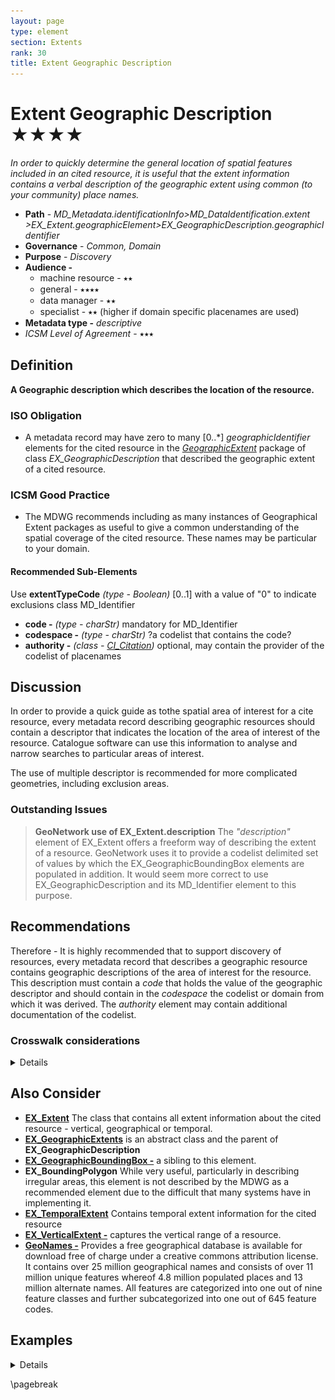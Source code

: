 ```yaml
---
layout: page
type: element
section: Extents
rank: 30
title: Extent Geographic Description
---
```

# Extent Geographic Description ★★★★
*In order to quickly determine the general location of spatial features included in an cited resource, it is useful that the extent information contains a verbal description of the geographic extent using common (to your community) place names.*

- **Path** - *MD_Metadata.identificationInfo>MD_DataIdentification.extent >EX_Extent.geographicElement>EX_GeographicDescription.geographicIdentifier*
- **Governance** - *Common, Domain*
- **Purpose** - *Discovery*
- **Audience -**
  - machine resource - ⭑⭑
  - general - ⭑⭑⭑⭑
  - data manager - ⭑⭑
  - specialist - ⭑⭑ (higher if domain specific placenames are used)
- **Metadata type -** *descriptive*
- *ICSM Level of Agreement* - ⭑⭑⭑

## Definition
**A Geographic description which describes the location of the resource.**


### ISO Obligation

- A metadata record may have zero to many  [0..\*] *geographicIdentifier* elements for the cited resource in the  *[GeographicExtent](./GeographicExtent)* package of class *EX_GeographicDescription* that described the geographic extent of a cited resource.

### ICSM Good Practice

- The MDWG recommends including as many instances of Geographical Extent packages as useful to give a common understanding of the spatial coverage of the cited resource. These names may be particular to your domain.

#### Recommended Sub-Elements

Use **extentTypeCode** *(type - Boolean)* [0..1] with a value of "0" to indicate exclusions
class MD_Identifier

* **code -** *(type - charStr)* mandatory for MD_Identifier
* **codespace -** *(type - charStr)*  ?a codelist that contains the code?
* **authority -** *(class - [CI_Citation](./class-CI_Citation))* optional, may contain the provider of the codelist of placenames

## Discussion

In order to provide a quick guide as tothe spatial area of interest for a cite resource, every metadata record describing geographic resources should contain a descriptor that indicates the location of the area of interest of the resource.  Catalogue software can use this information to analyse and narrow searches to particular areas of interest. 

The use of multiple descriptor is recommended for more complicated geometries, including exclusion areas.

### Outstanding Issues

> **GeoNetwork use of EX_Extent.description** 
The *"description"* element of EX_Extent offers a freeform way of describing the extent of a resource. GeoNetwork uses it to provide a codelist delimited set of values by which the EX_GeographicBoundingBox elements are populated in addition. It would seem more correct to use EX_GeographicDescription and its MD_Identifier element to this purpose.


## Recommendations

Therefore - It is highly recommended that to support discovery of resources, every metadata record that describes a geographic resource contains geographic descriptions of the area of interest for the resource. This description must contain a *code* that holds the value of the geographic descriptor and should contain in the *codespace* the codelist or domain from which it was derived. The *authority* element may contain additional documentation of the codelist.


### Crosswalk considerations

<details>

#### Dublin core / CKAN / data.gov.au {if any}

Mapping geographic extents to CKAN and Dublin core elements, particularly as used by data.gov.au needs discussion

</details>

## Also Consider

- **[EX_Extent](./ResourceExtent)** The class that contains all extent information about the cited resource - vertical, geographical or temporal.
- **[EX_GeographicExtents](./ExtentGeographic)** is an abstract class and the parent of **EX_GeographicDescription**
- **[EX_GeographicBoundingBox -](./ExtentBoundingBox)**  a sibling to this element.
- **EX_BoundingPolygon**  While very useful, particularly in describing irregular areas, this element is not described by the MDWG as a recommended element due to the difficult that many systems have in implementing it.
- **[EX_TemporalExtent](./TemporalExtents)** Contains temporal extent information for the cited resource
- **[EX_VerticalExtent -](./VerticalExtent)**  captures the vertical range of a resource.
- **[GeoNames -](https://www.geonames.org/about.html)** Provides a free geographical database is available for download free of charge under a creative commons attribution license. It contains over 25 million geographical names and consists of over 11 million unique features whereof 4.8 million populated places and 13 million alternate names. All features are categorized into one out of nine feature classes and further subcategorized into one out of 645 feature codes.

## Examples

<details>

### XML
```
<mdb:MD_Metadata>
....
    <mdb:identificationInfo>
      <mri:MD_DataIdentification>
      ....
         <mri:extent>
            <gex:EX_Extent>
               <gex:temporalElement>
                  <gex:EX_TemporalExtent>
                     <gex:extent>
                        <gml:TimePeriod gml:id="A1234">
                           <gml:beginPosition/>
                           <gml:endPosition/>
                        </gml:TimePeriod>
                     </gex:extent>
                  </gex:EX_TemporalExtent>
               </gex:temporalElement>
            </gex:EX_Extent>
         </mri:extent>
         <mri:extent>
            <gex:EX_Extent>
               <gex:geographicElement>
                  <gex:EX_GeographicBoundingBox>
                     <gex:westBoundLongitude>
                        <gco:Decimal>110.70922852</gco:Decimal>
                     </gex:westBoundLongitude>
                     <gex:eastBoundLongitude>
                        <gco:Decimal>157.79663086</gco:Decimal>
                     </gex:eastBoundLongitude>
                     <gex:southBoundLatitude>
                        <gco:Decimal>-39.32048764</gco:Decimal>
                     </gex:southBoundLatitude>
                     <gex:northBoundLatitude>
                        <gco:Decimal>-10.68489957</gco:Decimal>
                     </gex:northBoundLatitude>
                  </gex:EX_GeographicBoundingBox>
               </gex:geographicElement>
               <gex:geographicElement>
                  <gex:EX_GeographicDescription>
                     <gex:geographicIdentifier>
                        <mcc:MD_Identifier>
                           <mcc:code>
                              <gco:CharacterString>
                              Australia
                              </gco:CharacterString>
                           </mcc:code>
                        </mcc:MD_Identifier>
                     </gex:geographicIdentifier>
                  </gex:EX_GeographicDescription>
               </gex:geographicElement>
            </gex:EX_Extent>
         </mri:extent>
      ....
      </mri:MD_DataIdentification>
   </mdb:identificationInfo>
....
</mdb:MD_Metadata>
```

### UML diagrams
Recommended elements highlighted in Yellow

![ExGeoDescription](../images/EX_GeoDescription.png)

</details>

\pagebreak
